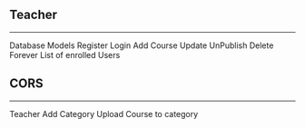 ## Teacher
------------------------------
Database Models
Register
Login
Add Course
Update
UnPublish
Delete Forever
List of enrolled Users


## CORS
-------------------------------



Teacher
Add Category
    Upload Course to category
    